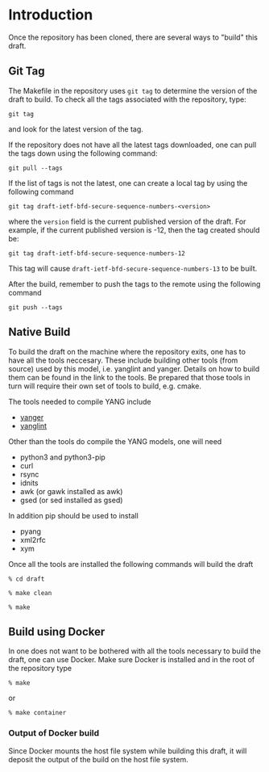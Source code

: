 # Introduction
Once the repository has been cloned, there are several ways to "build" this draft.

## Git Tag
The Makefile in the repository uses `git tag` to determine the version of the draft to build. To check all the tags associated with the repository, type:

`git tag`

and look for the latest version of the tag.

If the repository does not have all the latest tags downloaded, one can pull the tags down using the following command:

`git pull --tags`

If the list of tags is not the latest, one can create a local tag by using the following command

`git tag draft-ietf-bfd-secure-sequence-numbers-<version>`

where the `version` field is the current published version of the draft. For example, if the current published version is -12, then the tag created should be:

`git tag draft-ietf-bfd-secure-sequence-numbers-12`

This tag will cause `draft-ietf-bfd-secure-sequence-numbers-13` to be built.

After the build, remember to push the tags to the remote using the following command

`git push --tags`

## Native Build

To build the draft on the machine where the repository exits, one has to
have all the tools neccesary. These include building other tools (from
source) used by this model, i.e. yanglint and yanger. Details on how
to build them can be found in the link to the tools. Be prepared that those tools in turn will require their own set of tools to build, e.g. cmake.

The tools needed to compile YANG include

- [yanger](https://github.com/mbj4668/yanger)
- [yanglint](https://github.com/CESNET/libyang)

Other than the tools do compile the YANG models, one will need

- python3 and python3-pip
- curl
- rsync
- idnits
- awk (or gawk installed as awk)
- gsed (or sed installed as gsed)

In addition pip should be used to install

- pyang
- xml2rfc
- xym

Once all the tools are installed the following commands will build the draft

`% cd draft`

`% make clean`

`% make`

## Build using Docker

In one does not want to be bothered with all the tools necessary to build
the draft, one can use Docker. Make sure Docker is installed and in the
root of the repository type

`% make`

or

`% make container`

### Output of Docker build

Since Docker mounts the host file system while building this draft, it will deposit the output of the build on the host file system.
